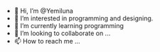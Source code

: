 - 👋 Hi, I’m @Yemiluna
- 👀 I’m interested in programming and designing.
- 🌱 I’m currently learning programming
- 💞️ I’m looking to collaborate on ...
- 📫 How to reach me ...

<!---
Yemiluna/Yemiluna is a ✨ special ✨ repository because its `README.md` (this file) appears on your GitHub profile.
You can click the Preview link to take a look at your changes.
--->
